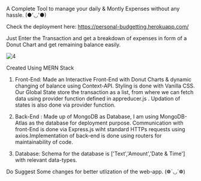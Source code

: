 
A Complete Tool to manage your daily & Montly Expenses without any hassle. (●'◡'●)  

Check the deployment here: https://personal-budgetting.herokuapp.com/

Just Enter the Transaction and get a breakdown of expenses in form of a Donut Chart and get remaining balance easily.

![4](https://user-images.githubusercontent.com/75127394/177840841-a9959672-f414-4b71-973d-3a46c654d3dc.png)



Created Using MERN Stack

1. Front-End: Made an Interactive Front-End with Donut Charts & dynamic changing of balance using Context-API. Styling is done with Vanilla CSS. Our Global State store the transaction as a list, from where we can fetch data using provider function defined in appreducer.js . Updation of states is also done via provider function.

2. Back-End : Made up of MongoDB as Database, I am using MongoDB-Atlas as the database for deployment purpose. Communication with front-End is done via Express.js wiht standard HTTPs requests using axios.Implementation of back-end is done using routers for maintainability of code. 

3. Database: Schema for the database is ['Text','Amount','Date & Time'] with relevant data-types.

Do Suggest Some changes for better utlization of the web-app. (❁´◡`❁)
